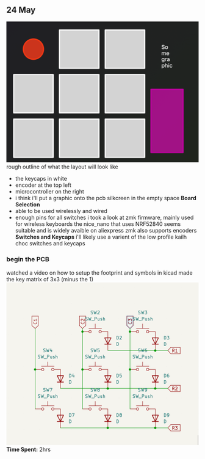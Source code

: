 ## 24 May
![alt text](image-1.png)
rough outline of what the layout will look like 
- the keycaps in white
- encoder at the top left
- microcontroller on the right
- i think i'll put a graphic onto the pcb silkcreen in the empty space
**Board Selection**
- able to be used wirelessly and wired
- enough pins for all switches
i took a look at zmk firmware, mainly used for wireless keyboards
the nice_nano that uses NRF52840 seems suitable and is widely avaible on aliexpress
zmk also supports encoders
**Switches and Keycaps**
i'll likely use a varient of the low profile kailh choc switches and keycaps
### begin the PCB
watched a video on how to setup the footprint and symbols in kicad
made the key matrix of 3x3 (minus the 1) 
![alt text](image-2.png)
**Time Spent:** 2hrs